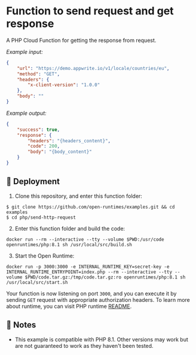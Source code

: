 # Function to send request and get response

A PHP Cloud Function for getting the response from request.

_Example input:_

```json
{
    "url": "https://demo.appwrite.io/v1/locale/countries/eu",
    "method": "GET",
    "headers": {
        "x-client-version": "1.0.0"
    },
    "body": ""
}
```

_Example output:_


```json
{
    "success": true,
    "response": {
        "headers": "{headers_content}",
        "code": 200,
        "body": "{body_content}"
    }
}
```

## 🚀 Deployment

1. Clone this repository, and enter this function folder:

```
$ git clone https://github.com/open-runtimes/examples.git && cd examples
$ cd php/send-http-request
```

2. Enter this function folder and build the code:
```
docker run --rm --interactive --tty --volume $PWD:/usr/code openruntimes/php:8.1 sh /usr/local/src/build.sh
```

3. Start the Open Runtime:
```
docker run -p 3000:3000 -e INTERNAL_RUNTIME_KEY=secret-key -e INTERNAL_RUNTIME_ENTRYPOINT=index.php --rm --interactive --tty --volume $PWD/code.tar.gz:/tmp/code.tar.gz:ro openruntimes/php:8.1 sh /usr/local/src/start.sh
```

Your function is now listening on port `3000`, and you can execute it by sending `GET` request with appropriate authorization headers. To learn more about runtime, you can visit PHP runtime [README](https://github.com/open-runtimes/open-runtimes/tree/main/runtimes/php-8.1).

## 📝 Notes
- This example is compatible with PHP 8.1. Other versions may work but are not guaranteed to work as they haven't been tested.